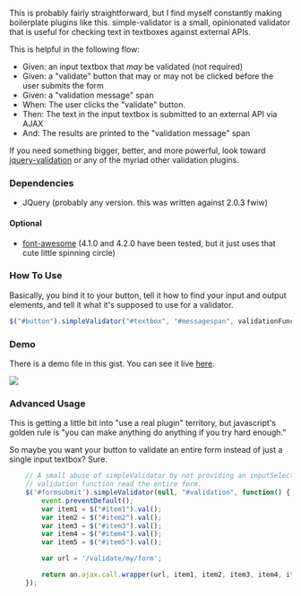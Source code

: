 This is probably fairly straightforward, but I find myself constantly making boilerplate plugins like this. simple-validator is a small, opinionated validator that is useful for checking text in textboxes against external APIs.

This is helpful in the following flow:

* Given: an input textbox that *may* be validated (not required)
* Given: a "validate" button that may or may not be clicked before the user submits the form
* Given: a "validation message" span
* When: The user clicks the "validate" button.
* Then: The text in the input textbox is submitted to an external API via AJAX
* And: The results are printed to the "validation message" span

If you need something bigger, better, and more powerful, look toward [jquery-validation](http://jqueryvalidation.org) or any of the myriad other validation plugins.

### Dependencies ###
* JQuery (probably any version. this was written against 2.0.3 fwiw)

#### Optional ####
* [font-awesome](http://fortawesome.github.io/Font-Awesome/) (4.1.0 and 4.2.0 have been tested, but it just uses that cute little spinning circle)

### How To Use ###
Basically, you bind it to your button, tell it how to find your input and output elements, and tell it what it's supposed to use for a validator.

```javascript
$("#button").simpleValidator("#textbox", "#messagespan", validationFunction);
```

### Demo ###

There is a demo file in this gist. You can see it live [here](http://rawgit.com/maclennann/5a6cb955eec6df664229/raw/b804c6b565209a1bf5d18fc981a7146c4130b754/demo.html).

![](http://blog.normmaclennan.com/content/images/2014/Nov/simplevalidator.gif)

### Advanced Usage ###

This is getting a little bit into "use a real plugin" territory, but javascript's golden rule is "you can make anything do anything if you try hard enough."

So maybe you want your button to validate an entire form instead of just a single input textbox? Sure.

```javascript
    // A small abuse of simpleValidator by not providing an inputSelector and making our in-line
    // validation function read the entire form.
    $('#formsubmit').simpleValidator(null, "#validation", function() {
        event.preventDefault();
        var item1 = $("#item1").val();
        var item2 = $("#item2").val();
        var item3 = $("#item3").val();
        var item4 = $("#item4").val();
        var item5 = $("#item5").val();

        var url = '/validate/my/form';

        return an.ajax.call.wrapper(url, item1, item2, item3, item4, item5);
    });
```